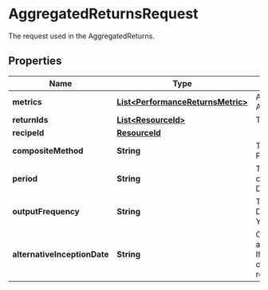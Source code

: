 

# AggregatedReturnsRequest

The request used in the AggregatedReturns.

## Properties

Name | Type | Description | Notes
------------ | ------------- | ------------- | -------------
**metrics** | [**List&lt;PerformanceReturnsMetric&gt;**](PerformanceReturnsMetric.md) | A list of metrics to calculate in the AggregatedReturns. | 
**returnIds** | [**List&lt;ResourceId&gt;**](ResourceId.md) | The Scope and code of the returns. |  [optional]
**recipeId** | [**ResourceId**](ResourceId.md) |  |  [optional]
**compositeMethod** | **String** | The method used to calculate the Portfolio performance: Equal/Asset. |  [optional]
**period** | **String** | The type of the returns used to calculate the aggregation result: Daily/Monthly. |  [optional]
**outputFrequency** | **String** | The type of calculated output: Daily/Weekly/Monthly/Quarterly/Half-Yearly/Yearly. |  [optional]
**alternativeInceptionDate** | **String** | Optional - either a date, or the key for a portfolio property containing a date. If provided, the given date will override the inception date for this request. |  [optional]



